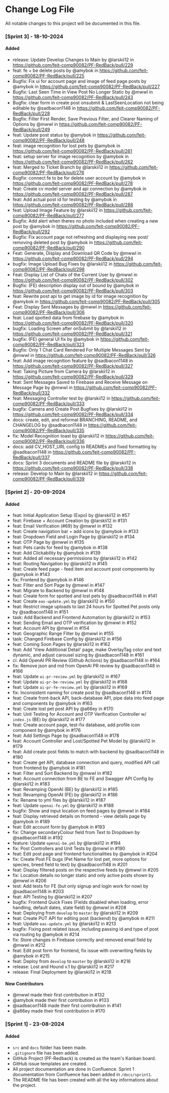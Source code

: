 # Change Log File
All notable changes to this project will be documented in this file.

### [Sprint 3] - 18-10-2024

#### Added
* release: Update Develop Changes to Main by @larskii12 in https://github.com/feit-comp90082/PF-RedBack/pull/229
* feat: fe + be delete posts by @amybok in https://github.com/feit-comp90082/PF-RedBack/pull/225
* Bugfix: Fix ui for account page and image of feed page posts by @amybok in https://github.com/feit-comp90082/PF-RedBack/pull/227
* Bugfix: Last Seen Time in View Post No Longer Static by @mwwl in https://github.com/feit-comp90082/PF-RedBack/pull/243
* Bugfix: clear form in create post onsubmit & LastSeenLocation not being editable by @sadbacon1148 in https://github.com/feit-comp90082/PF-RedBack/pull/228
* Bugfix: Filter First Render, Save Previous Filter, and Clearer Naming of Options by @mwwl in https://github.com/feit-comp90082/PF-RedBack/pull/249
* feat: Update post status  by @amybok in https://github.com/feit-comp90082/PF-RedBack/pull/248
* feat: image recognition for lost pets by @amybok in https://github.com/feit-comp90082/PF-RedBack/pull/261
* feat: setup server for image recognition by @amybok in https://github.com/feit-comp90082/PF-RedBack/pull/262
* feat: Merged to Ticket Branch by @larskii12 in https://github.com/feit-comp90082/PF-RedBack/pull/276
* Bugfix: connect fe to be for delete user account by @amybok in https://github.com/feit-comp90082/PF-RedBack/pull/278
* feat: Create cv model server and api connection by @amybok in https://github.com/feit-comp90082/PF-RedBack/pull/287
* feat: Add actual post id for testing by @amybok in https://github.com/feit-comp90082/PF-RedBack/pull/288
* feat: Upload Image Feature by @larskii12 in https://github.com/feit-comp90082/PF-RedBack/pull/277
* Bugfix: Add alert when theres no photo included when creating a new post by @amybok in https://github.com/feit-comp90082/PF-RedBack/pull/292
* Bugfix: Fix account page not refreshing and displaying new post/ removing deleted post by @amybok in https://github.com/feit-comp90082/PF-RedBack/pull/290
* Feat: Generate, Display and Download QR Code by @mwwl in https://github.com/feit-comp90082/PF-RedBack/pull/294
* bugfix: Image Upload Bug Fixes by @larskii12 in https://github.com/feit-comp90082/PF-RedBack/pull/298
* Feat: Display List of Chats of the Current User by @mwwl in https://github.com/feit-comp90082/PF-RedBack/pull/302
* Bugfix: (FE) description display out of bound by @amybok in https://github.com/feit-comp90082/PF-RedBack/pull/303
* feat: Rewrite post api to get image by id for image recognition by @amybok in https://github.com/feit-comp90082/PF-RedBack/pull/305
* Feat: Display Sent Messages  by @mwwl in https://github.com/feit-comp90082/PF-RedBack/pull/306
* feat: Load spotted data from firebase by @amybok in https://github.com/feit-comp90082/PF-RedBack/pull/320
* bugfix: Loading Screen after onSubmit by @larskii12 in https://github.com/feit-comp90082/PF-RedBack/pull/321
* bugfix: (FE) general UI fix by @amybok in https://github.com/feit-comp90082/PF-RedBack/pull/323
* Bugfix: Only 1 Chat Card Rendered For Multiple Messages Sent by @mwwl in https://github.com/feit-comp90082/PF-RedBack/pull/326
* feat: Add image recognition feature by @sadbacon1148 in https://github.com/feit-comp90082/PF-RedBack/pull/327
* feat: Taking Picture from Camera by @larskii12 in https://github.com/feit-comp90082/PF-RedBack/pull/329
* feat: Sent Messages Saved to Firebase and Receive Message on Message Page by @mwwl in https://github.com/feit-comp90082/PF-RedBack/pull/332
* feat: Messaging Controller test by @larskii12 in https://github.com/feit-comp90082/PF-RedBack/pull/333
* bugfix: Camera and Create Post Bugfixes by @larskii12 in https://github.com/feit-comp90082/PF-RedBack/pull/334
* docs: create, edit, and reformat BRANCHING, README, and CHANGELOG by @sadbacon1148 in https://github.com/feit-comp90082/PF-RedBack/pull/335
* fix: Model Recognition toast by @larskii12 in https://github.com/feit-comp90082/PF-RedBack/pull/336
* docs: add CV_HOST_URL config to READMEs and fixed formatting by @sadbacon1148 in https://github.com/feit-comp90082/PF-RedBack/pull/337
* docs: Sprint 3 documents and README file by @larskii12 in https://github.com/feit-comp90082/PF-RedBack/pull/338
* release: Develop to Main by @larskii12 in https://github.com/feit-comp90082/PF-RedBack/pull/339

### [Sprint 2] - 20-09-2024

#### Added
- feat: Initial Application Setup (Expo) by @larskii12 in #57
- feat: Firebase + Account Creation by @larskii12 in #131
- feat: Email Verification (#69) by @mwwl in #132
- feat: Create navigation bar + add icons by @amybok in #133
- feat: Dropdown Field and Login Page by @larskii12 in #134
- feat: OTP Page by @mwwl in #135
- feat: Pets cards for feed by @amybok in #138
- feat: Add Clickability by @amybok in #139
- feat: Added all necessary permissions by @larskii12 in #142
- feat: Routing Navigation by @larskii12 in #145
- feat: Create feed page - feed item and account post components by @amybok in #143
- fix: Frontend by @amybok in #146
- feat: Filter and Sort Page by @mwwl in #147
- feat: Migrate to Backend by @mwwl in #148
- feat: Create form for spotted and lost pets by @sadbacon1148 in #141
- feat: Create `eas-update.yml` by @larskii12 in #150
- feat: Restrict image uploads to last 24 hours for Spotted Pet posts only by @sadbacon1148 in #151
- task: Add Backend and Frontend Automation by @larskii12 in #153
- feat: Sending Email and OTP verification by @mwwl in #152
- feat: Account API by @mwwl in #154
- feat: Geographic Range Filter by @mwwl in #155
- task: Changed Firebase Config by @larskii12 in #156
- feat: Coming Soon Pages by @larskii12 in #162
- feat: Add 'View Additional Detail' page, make OverlayTag color and text dynamic, and adjust carousel sizing by @sadbacon1148 in #161
- ci: Add OpenAI PR Review (Github Actions) by @sadbacon1148 in #164
- fix: Remove json and md from OpenAI PR review by @sadbacon1148 in #166
- feat: Update `ai-pr-review.yml` by @larskii12 in #167
- feat: Update `ai-pr-be-review.yml` by @larskii12 in #168
- feat: Update `ai-pr-fe-review.yml` by @larskii12 in #169
- fix: Inconsistent naming for create post by @sadbacon1148 in #174
- feat: Create front-back API, back-database API, pipe data into feed page and components by @amybok in #163
- feat: Create lost pet post API by @a66ey in #170
- feat: Unit Testing for Account and OTP Verification Controller w/ `index.js` (BE) by @larskii12 in #177
- feat: Create account page, test-fix database, add profile icon component by @amybok in #176
- feat: Add Settings Page by @sadbacon1148 in #178
- feat: Account Controller and Lost/Spotted Pet Model by @larskii12 in #179
- feat: Add create post fields to match with backend by @sadbacon1148 in #180
- feat: Create get API, database connection and query, modified API call from frontend by @amybok in #181
- feat: Filter and Sort Backend by @mwwl in #182
- feat: Account connection from BE to FE and Swagger API Config by @larskii12 in #183
- feat: Revamping OpenAI (BE) by @larskii12 in #185
- feat: Revamping OpenAI (FE) by @larskii12 in #186
- fix: Rename to yml files by @larskii12 in #187
- feat: Update `openai-fe.yml` by @larskii12 in #188
- bugfix: Show and input location on feed pages by @mwwl in #184
- feat: Display retrieved details on frontend - view details page by @amybok in #189
- feat: Edit account form by @amybok in #193
- fix: Change secondaryColour field from Text to Dropdown by @sadbacon1148 in #192
- feature: Update `openai-be.yml` by @larskii12 in #194
- fix: Post Controllers and Unit Tests by @mwwl in #190
- feat: Edit post page and frontend functionalities by @amybok in #204
- fix: Create Post FE bugs (Pet Name for lost pet, more options for species, breed field to text) by @sadbacon1148 in #201
- feat: Display filtered posts on the respective feeds by @mwwl in #205
- fix: Location details no longer static and only active posts shown by @mwwl in #206
- test: Add tests for FE (but only signup and login work for now) by @sadbacon1148 in #203
- feat: API Testing by @larskii12 in #207
- bugfix: Frontend Quick Fixes (Fields disabled when loading, error handling, default dates, state field) by @mwwl in #208
- feat: Deploying from `develop` to `master` by @larskii12 in #209
- feat: Create PUT API for editing post (backend) by @amybok in #211
- feat: Update `eas-update.yml` by @larskii12 in #213
- bugfix: Fixing post related issue, including passing id and type of post via routing by @amybok in #214
- fix: Store changes in Firebase correctly and removed email field by @mwwl in #212
- feat: Edit post form for frontend, fix issue with overwriting fields by @amybok in #215
- feat: Deploy from `develop` to `master` by @larskii12 in #216
- release: Lost and Hound v.1 by @larskii12 in #217
- release: Final Deployment by @larskii12 in #218

#### New Contributors
- @mwwl made their first contribution in #132
- @amybok made their first contribution in #133
- @sadbacon1148 made their first contribution in #141
- @a66ey made their first contribution in #170

### [Sprint 1] - 23-08-2024

#### Added

- `src` and `docs` folder has been made.
- `.gitignore` file has been added.
- GitHub Project (PF-Redback) is created as the team's Kanban board.
- GitHub issue templates are created.
- All project documentation are done in Confluence. Sprint 1 documentation from Confluence has been added in `/docs/sprint1`.
- The README file has been created with all the key informations about the project.
